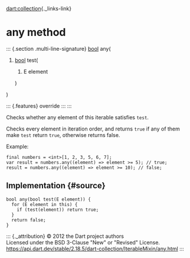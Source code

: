 [dart:collection](../../dart-collection/dart-collection-library){._links-link}

any method
==========

::: {.section .multi-line-signature}
[bool](../../dart-core/bool-class) any(

1.  [bool](../../dart-core/bool-class) test(
    1.  E element

    )

)

::: {.features}
override
:::
:::

Checks whether any element of this iterable satisfies `test`.

Checks every element in iteration order, and returns `true` if any of
them make `test` return `true`, otherwise returns false.

Example:

``` {.language-dart data-language="dart"}
final numbers = <int>[1, 2, 3, 5, 6, 7];
var result = numbers.any((element) => element >= 5); // true;
result = numbers.any((element) => element >= 10); // false;
```

Implementation {#source}
--------------

``` {.language-dart data-language="dart"}
bool any(bool test(E element)) {
  for (E element in this) {
    if (test(element)) return true;
  }
  return false;
}
```

::: {._attribution}
© 2012 the Dart project authors\
Licensed under the BSD 3-Clause \"New\" or \"Revised\" License.\
<https://api.dart.dev/stable/2.18.5/dart-collection/IterableMixin/any.html>
:::
